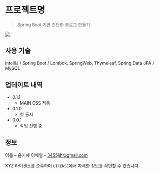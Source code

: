 # 프로젝트명
> Spring Boot 기반 간단한 블로그 만들기

![](../header.PNG)

## 사용 기술
IntelliJ / Spring Boot / Lombok, SpringWeb, Thymeleaf, Spring Data JPA / MySQL


## 업데이트 내역
* 0.1.1
    * MAIN.CSS 적용
* 0.1.0
    * 첫 출시
* 0.0.1
    * 작업 진행 중

## 정보

이름 – 윤지혜
이메일 - 3455jih@gmail.com

XYZ 라이센스를 준수하며 ``LICENSE``에서 자세한 정보를 확인할 수 있습니다.
